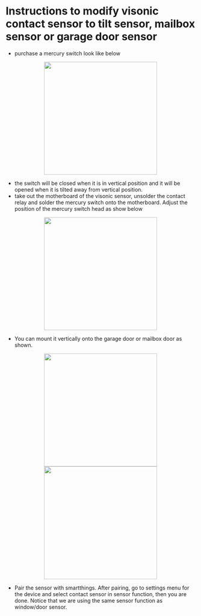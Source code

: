 # Instructions to modify visonic contact sensor to tilt sensor, mailbox sensor or garage door sensor

  - purchase a mercury switch look like below
  
  <p align="center">
    <img src = "https://github.com/pakmanwg/smartthings-visonic-sensor/blob/master/mercury_switch.jpg" width=300 hspace=10/>
  </p> 
  
  - the switch will be closed when it is in vertical position and it will be opened when it is tilted away from vertical position.
  - take out the motherboard of the visonic sensor, unsolder the contact relay and solder the mercury switch onto the motherboard. Adjust the position of the mercury switch head as show below
   
  <p align="center">
    <img src = "https://github.com/pakmanwg/smartthings-visonic-sensor/blob/master/IMG_2147.JPG" width=300 hspace=10/>
  </p> 
   
  - You can mount it vertically onto the garage door or mailbox door as shown.
   
  <p align="center">
    <img src = "https://github.com/pakmanwg/smartthings-visonic-sensor/blob/master/IMG_2146.JPG" width=300 hspace=10/>
    <img src = "https://github.com/pakmanwg/smartthings-visonic-sensor/blob/master/IMG_2145.JPG" width=300 hspace=10/>
  </p> 
  
  - Pair the sensor with smartthings. After pairing, go to settings menu for the device and select contact sensor in sensor function, then you are done. Notice that we are using the same sensor function as window/door sensor.

